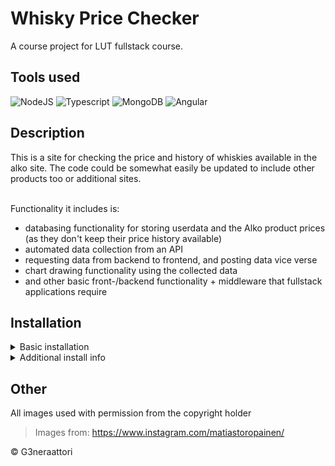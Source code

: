 # Whisky Price Checker 

A course project for LUT fullstack course. 

## Tools used

![NodeJS](https://img.shields.io/badge/Node.js-43853D?style=for-the-badge&logo=node.js&logoColor=white)
![Typescript](https://img.shields.io/badge/TypeScript-007ACC?style=for-the-badge&logo=typescript&logoColor=white)
![MongoDB](https://img.shields.io/badge/MongoDB-4EA94B?style=for-the-badge&logo=mongodb&logoColor=white)
![Angular](https://img.shields.io/badge/Angular-DD0031?style=for-the-badge&logo=angular&logoColor=white)

## Description

This is a site for checking the price and history of whiskies available in the alko site. The code could be somewhat easily be updated to include other products too or additional sites.

<br>
Functionality it includes is:
<ul>
    <li>databasing functionality for storing userdata and the Alko product prices (as they don't keep their price history available)</li>
    <li>automated data collection from an API</li>
    <li>requesting data from backend to frontend, and posting data vice verse </li>
    <li>chart drawing functionality using the collected data</li>
    <li>and other basic front-/backend functionality + middleware that fullstack applications require</li>
</ul>

## Installation

<details>
  <summary>Basic installation</summary>
  <br/>
  Make sure you have all the required software installed. 

1. Clone the git repo to your local machine
  ```
https://github.com/G3neraattori/whiskypricesite.git
  ```
*(or use cli)*
2. Navigate to the project root and run
  ```
  npm install
  ```
to get the required libraries.
<details><summary>2.5</summary>
If you are still missing libraries navigate to angular-src and run
```
npm install
```
</details>



3. Start mongoDB server


4. Start the server
  ```
  node app
  ```
</details>

<details>
  <summary>Additional install info</summary>
  <br/>
You can currently somewhat customize your install such changing the adding server address or secret

1. In ``alkodbconfig.js`` and ``dbconfig.js`` you can change secret and backend server addresses


2. In the angular services folder you can change the public server address (mainly for testing) by changing the ``ngUrl`` field in ``alkodata.service.ts`` and ``auth.service.ts``
</details>

## Other

All images used with permission from the copyright holder
>Images from: https://www.instagram.com/matiastoropainen/

© G3neraattori